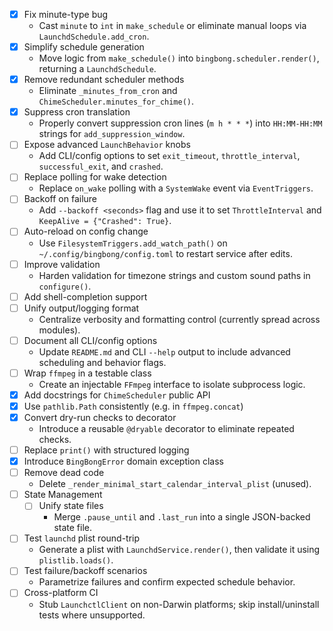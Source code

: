 - [x] Fix minute-type bug
  - Cast `minute` to `int` in `make_schedule` or eliminate manual loops via `LaunchdSchedule.add_cron`.
- [x] Simplify schedule generation
  - Move logic from `make_schedule()` into `bingbong.scheduler.render()`, returning a `LaunchdSchedule`.
- [x] Remove redundant scheduler methods
  - Eliminate `_minutes_from_cron` and `ChimeScheduler.minutes_for_chime()`.
- [x] Suppress cron translation
  - Properly convert suppression cron lines (`m h * * *`) into `HH:MM-HH:MM` strings for `add_suppression_window`.
- [ ] Expose advanced `LaunchBehavior` knobs
  - Add CLI/config options to set `exit_timeout`, `throttle_interval`, `successful_exit`, and `crashed`.
- [ ] Replace polling for wake detection
  - Replace `on_wake` polling with a `SystemWake` event via `EventTriggers`.
- [ ] Backoff on failure
  - Add `--backoff <seconds>` flag and use it to set `ThrottleInterval` and `KeepAlive = {"Crashed": True}`.
- [ ] Auto-reload on config change
  - Use `FilesystemTriggers.add_watch_path()` on `~/.config/bingbong/config.toml` to restart service after edits.
- [ ] Improve validation
  - Harden validation for timezone strings and custom sound paths in `configure()`.
- [ ] Add shell-completion support
- [ ] Unify output/logging format
  - Centralize verbosity and formatting control (currently spread across modules).
- [ ] Document all CLI/config options
  - Update `README.md` and CLI `--help` output to include advanced scheduling and behavior flags.
- [ ] Wrap `ffmpeg` in a testable class
  - Create an injectable `FFmpeg` interface to isolate subprocess logic.
- [x] Add docstrings for `ChimeScheduler` public API
- [x] Use `pathlib.Path` consistently (e.g. in `ffmpeg.concat`)
- [x] Convert dry-run checks to decorator
  - Introduce a reusable `@dryable` decorator to eliminate repeated checks.
- [ ] Replace `print()` with structured logging
- [x] Introduce `BingBongError` domain exception class
- [ ] Remove dead code
  - Delete `_render_minimal_start_calendar_interval_plist` (unused).
- [ ] State Management
  - [ ] Unify state files
    - Merge `.pause_until` and `.last_run` into a single JSON-backed state file.
- [ ] Test `launchd` plist round-trip
  - Generate a plist with `LaunchdService.render()`, then validate it using `plistlib.loads()`.
- [ ] Test failure/backoff scenarios
  - Parametrize failures and confirm expected schedule behavior.
- [ ] Cross-platform CI
  - Stub `LaunchctlClient` on non-Darwin platforms; skip install/uninstall tests where unsupported.
